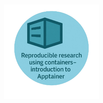 <h1></h1>
<p align="center">
    <img src="./images/apptainer_logo.png" alt="drawing" width="300">
</p>


